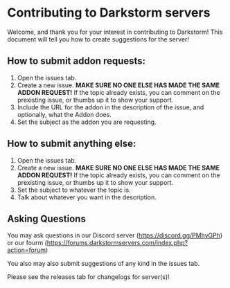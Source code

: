 # Contributing to Darkstorm servers

Welcome, and thank you for your interest in contributing to Darkstorm! This document will tell you how to create suggestions for the server!

## How to submit addon requests:

1. Open the issues tab.
2. Create a new issue. **MAKE SURE NO ONE ELSE HAS MADE THE SAME ADDON REQUEST!** If the topic already exists, you can comment on the prexisting issue, or thumbs up it to show your support.
3. Include the URL for the addon in the description of the issue, and optionally, what the Addon does.
4. Set the subject as the addon you are requesting.

## How to submit anything else:

1. Open the issues tab.
2. Create a new issue. **MAKE SURE NO ONE ELSE HAS MADE THE SAME ADDON REQUEST!** If the topic already exists, you can comment on the prexisting issue, or thumbs up it to show your support.
3. Set the subject to whatever the topic is.
4. Talk about whatever you want in the description.

## Asking Questions

You may ask questions in our Discord server (https://discord.gg/PMhyGPh) or our fourm (https://forums.darkstormservers.com/index.php?action=forum)

You also may also submit suggestions of any kind in the issues tab.

Please see the releases tab for changelogs for server(s)!
